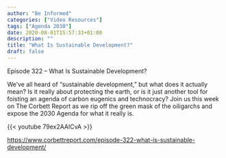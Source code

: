 ```yaml
---
author: "Be Informed"
categories: ["Video Resources"]
tags: ["Agenda 2030"]
date: 2020-08-01T15:57:33+01:00
description: ""
title: "What Is Sustainable Development?"
draft: false
---
```


Episode 322 – What Is Sustainable Development?

We’ve all heard of “sustainable development,” but what does it actually mean? Is it really about protecting the earth, or is it just another tool for foisting an agenda of carbon eugenics and technocracy? Join us this week on The Corbett Report as we rip off the green mask of the oiligarchs and expose the 2030 Agenda for what it really is.

{{< youtube 79ex2AAICvA >}}

https://www.corbettreport.com/episode-322-what-is-sustainable-development/